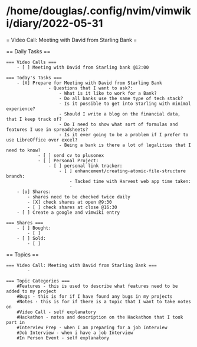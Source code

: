 # /home/douglas/.config/nvim/vimwiki/diary/2022-05-31

= Video Call: Meeting with David from Starling Bank =

== Daily Tasks ==

    === Video Calls ===
        - [ ] Meeting with David from Starling bank @12:00

    === Today's Tasks ===
        - [X] Prepare for Meeting with David from Starling Bank
					- Questions that I want to ask?:
						- What is it like to work for a Bank?
						- Do all banks use the same type of tech stack?
						- Is it possible to get into Starling with minimal experience?
						- Should I write a blog on the financial data, that I keep track of?
						- Do I need to show what sort of formulas and features I use in spreadsheets?
						- Is it ever going to be a problem if I prefer to use LibreOffice over excel?
						- Being a bank is there a lot of legalities that I need to know?
				- [ ] send cv to plusonex
				- [ ] Personal Project:
					- [ ] personal link tracker:
						- [ ] enhancement/creating-atomic-file-structure branch:
							- Tacked time with Harvest web app time taken: 
							- 
        - [o] Shares:
            - shares need to be checked twice daily
            - [X] check shares at open @9:30
            - [ ] check shares at close @16:30
        - [ ] Create a google and vimwiki entry

    === Shares ===
        - [ ] Bought:
            - [ ] 
        - [ ] Sold:
            - [ ] 

== Topics ==

    === Video Call: Meeting with David from Starling Bank ===
			- 

    === Topic Categories ===
        #Features - this is used to describe what features need to be added to my project
        #Bugs - this is for if I have found any bugs in my projects
        #Notes - this is for if there is a topic that I want to take notes on
        #Video Call - self explanatory
        #Hackathon - notes and description on the Hackathon that I took part in
        #Interview Prep - when I am preparing for a job Interview
        #Job Interview - when i have a job Interview
        #In Person Event - self explanatory

